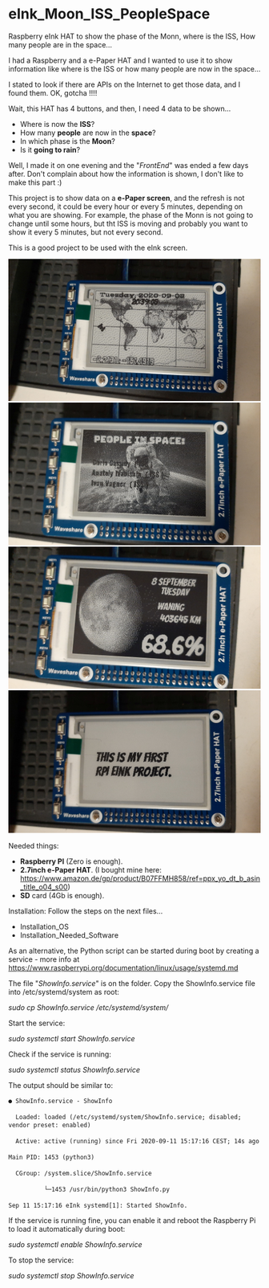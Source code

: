# eInk_Moon_ISS_PeopleSpace
Raspberry eInk HAT to show the phase of the Monn, where is the ISS, How many people are in the space...


I had a Raspberry and a e-Paper HAT and I wanted to use it to show information like where is the ISS or how many people are now in the space...

I stated to look if there are APIs on the Internet to get those data, and I found them.
OK, gotcha !!!!

Wait, this HAT has 4 buttons, and then, I need 4 data to be shown...

- Where is now the **ISS**?
- How many **people** are now in the **space**?
- In which phase is the **Moon**?
- Is it **going to rain**?

Well, I made it on one evening and the "*FrontEnd*" was ended a few days after.
Don't complain about how the information is shown, I don't like to make this part :)


This project is to show data on a **e-Paper screen**, and the refresh is not every second, it could be every hour or every 5 minutes, depending on what you are showing.
For example, the phase of the Monn is not going to change until some hours, but tht ISS is moving and probably you want to show it every 5 minutes, but not every second.

This is a good project to be used with the eInk screen.

![Alt text](ISS.jpg?raw=true "Where is the ISS")
![Alt text](People_Space.jpg?raw=true "Who is on the Space?")
![Alt text](Moon_phase.jpg?raw=true "Moon Phase")
![Alt text](Message.jpg?raw=true "Message")


Needed things:
- **Raspberry PI** (Zero is enough).
- **2.7inch e-Paper HAT**. (I bought mine here: https://www.amazon.de/gp/product/B07FFMH858/ref=ppx_yo_dt_b_asin_title_o04_s00)
- **SD** card (4Gb is enough).


Installation:
Follow the steps on the next files...
- Installation_OS
- Installation_Needed_Software

As an alternative, the Python script can be started during boot by creating a service - more info at https://www.raspberrypi.org/documentation/linux/usage/systemd.md

The file "*ShowInfo.service*" is on the folder.
Copy the ShowInfo.service file into /etc/systemd/system as root:

*sudo cp ShowInfo.service /etc/systemd/system/*

Start the service:

*sudo systemctl start ShowInfo.service*

Check if the service is running:

*sudo systemctl status ShowInfo.service*

The output should be similar to:



```
● ShowInfo.service - ShowInfo

  Loaded: loaded (/etc/systemd/system/ShowInfo.service; disabled; vendor preset: enabled)
  
  Active: active (running) since Fri 2020-09-11 15:17:16 CEST; 14s ago
  
Main PID: 1453 (python3)

  CGroup: /system.slice/ShowInfo.service
  
          └─1453 /usr/bin/python3 ShowInfo.py
          
Sep 11 15:17:16 eInk systemd[1]: Started ShowInfo.
```



If the service is running fine, you can enable it and reboot the Raspberry Pi to load it automatically during boot:

*sudo systemctl enable ShowInfo.service*

To stop the service:

*sudo systemctl stop ShowInfo.service*

